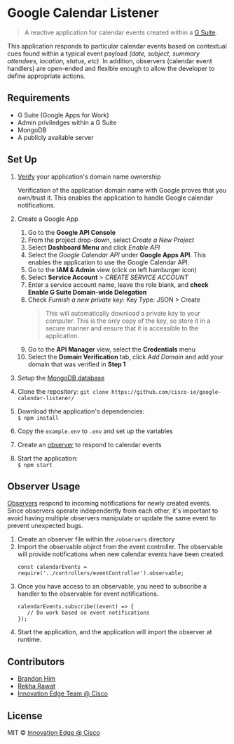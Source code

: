 # Google Calendar Listener
> A reactive application for calendar events created within a [G Suite](https://gsuite.google.com/).

This application responds to particular calendar events based on contextual cues found within a typical event payload *(date, subject, summary attendees, location, status, etc)*. In addition, observers (calendar event handlers) are open-ended and flexible enough to allow the developer to define appropriate actions.

## Requirements
- G Suite (Google Apps for Work)
- Admin priviledges within a G Suite
- MongoDB
- A publicly available server

## Set Up
1. [Verify](https://support.google.com/webmasters/answer/35179?authuser=0) your application's domain name ownership
    
    Verification of the application domain name with Google proves that you own/trust it. This enables the application to handle Google calendar notifications.

2. Create a Google App
    1. Go to the **Google API Console**
    2. From the project drop-down, select *Create a New Project*
    3. Select **Dashboard Menu** and click *Enable API*
    4. Select the *Google Calendar API* under **Google Apps API**. This enables the application to use the Google Calendar API.
    5. Go to the **IAM & Admin** view (click on left hamburger icon)
    6. Select **Service Account** > *CREATE SERVICE ACCOUNT*
    7. Enter a service account name, leave the role blank, and **check Enable G Suite Domain-wide Delegation**
    8. Check *Furnish a new private key*: Key Type: JSON > Create
        > This will automatically download a private key to your computer. This is the only copy of the key, so store it in a secure manner and ensure that it is accessible to the application.
    9. Go to the **API Manager** view, select the **Credentials** menu
    10. Select the **Domain Verification** tab, click *Add Domain* and add your domain that was verified in **Step 1**
3. Setup the [MongoDB database](https://docs.mongodb.com/manual/installation/?jmp=footer)
4. Clone the repository: `git clone https://github.com/cisco-ie/google-calendar-listener/`
5. Download thhe application's dependencies:    
    `$ npm install`
6. Copy the `example.env` to `.env` and set up the variables
7. Create an [observer](#observer-usage) to respond to calendar events
8. Start the application:    
    `$ npm start`

## Observer Usage
[Observers](http://reactivex.io/rxjs/class/es6/MiscJSDoc.js~ObserverDoc.html) respond to incoming notifications for newly created events. Since observers operate independently from each other, it's important to avoid having multiple observers manipulate or update the same event to prevent unexpected bugs.

1. Create an observer file within the `/observers` directory
2. Import the observable object from the event controller. The observable will provide notifications when new calendar events have been created.   
   ```
   const calendarEvents = require('../controllers/eventController').observable;
   ```
3. Once you have access to an observable, you need to subscribe a handler to the observable for event notifications.
   ```
   calendarEvents.subscribe((event) => {
      // Do work based on event notifications
   });
   ```
4. Start the application, and the application will import the observer at runtime.

## Contributors
- [Brandon Him](https://github.com/brh55/)
- [Rekha Rawat](https://github.com/orgs/cisco-ie/people/rekharawat)
- [Innovation Edge Team @ Cisco](https://github.com/cisco-ie)

## License
MIT © [Innovation Edge @ Cisco](https://github.com/cisco-ie/google-calendar-listener)
